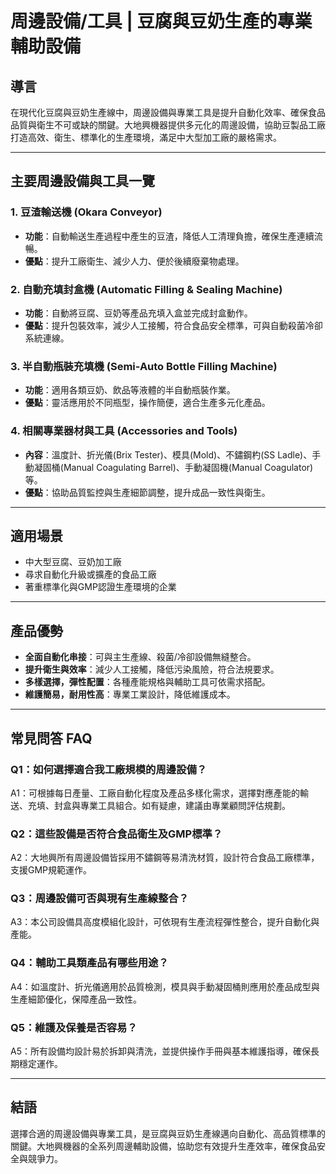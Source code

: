 # 周邊設備/工具 | 豆腐與豆奶生產的專業輔助設備

## 導言
在現代化豆腐與豆奶生產線中，周邊設備與專業工具是提升自動化效率、確保食品品質與衛生不可或缺的關鍵。大地興機器提供多元化的周邊設備，協助豆製品工廠打造高效、衛生、標準化的生產環境，滿足中大型加工廠的嚴格需求。

---

## 主要周邊設備與工具一覽

### 1. 豆渣輸送機 (Okara Conveyor)
- **功能**：自動輸送生產過程中產生的豆渣，降低人工清理負擔，確保生產連續流暢。
- **優點**：提升工廠衛生、減少人力、便於後續廢棄物處理。

### 2. 自動充填封盒機 (Automatic Filling & Sealing Machine)
- **功能**：自動將豆腐、豆奶等產品充填入盒並完成封盒動作。
- **優點**：提升包裝效率，減少人工接觸，符合食品安全標準，可與自動殺菌冷卻系統連線。

### 3. 半自動瓶裝充填機 (Semi-Auto Bottle Filling Machine)
- **功能**：適用各類豆奶、飲品等液體的半自動瓶裝作業。
- **優點**：靈活應用於不同瓶型，操作簡便，適合生產多元化產品。

### 4. 相關專業器材與工具 (Accessories and Tools)
- **內容**：溫度計、折光儀(Brix Tester)、模具(Mold)、不鏽鋼杓(SS Ladle)、手動凝固桶(Manual Coagulating Barrel)、手動凝固機(Manual Coagulator)等。
- **優點**：協助品質監控與生產細節調整，提升成品一致性與衛生。

---

## 適用場景
- 中大型豆腐、豆奶加工廠
- 尋求自動化升級或擴產的食品工廠
- 著重標準化與GMP認證生產環境的企業

---

## 產品優勢
- **全面自動化串接**：可與主生產線、殺菌/冷卻設備無縫整合。
- **提升衛生與效率**：減少人工接觸，降低污染風險，符合法規要求。
- **多樣選擇，彈性配置**：各種產能規格與輔助工具可依需求搭配。
- **維護簡易，耐用性高**：專業工業設計，降低維護成本。

---

## 常見問答 FAQ

### Q1：如何選擇適合我工廠規模的周邊設備？
A1：可根據每日產量、工廠自動化程度及產品多樣化需求，選擇對應產能的輸送、充填、封盒與專業工具組合。如有疑慮，建議由專業顧問評估規劃。

### Q2：這些設備是否符合食品衛生及GMP標準？
A2：大地興所有周邊設備皆採用不鏽鋼等易清洗材質，設計符合食品工廠標準，支援GMP規範運作。

### Q3：周邊設備可否與現有生產線整合？
A3：本公司設備具高度模組化設計，可依現有生產流程彈性整合，提升自動化與產能。

### Q4：輔助工具類產品有哪些用途？
A4：如溫度計、折光儀適用於品質檢測，模具與手動凝固桶則應用於產品成型與生產細節優化，保障產品一致性。

### Q5：維護及保養是否容易？
A5：所有設備均設計易於拆卸與清洗，並提供操作手冊與基本維護指導，確保長期穩定運作。

---

## 結語
選擇合適的周邊設備與專業工具，是豆腐與豆奶生產線邁向自動化、高品質標準的關鍵。大地興機器的全系列周邊輔助設備，協助您有效提升生產效率，確保食品安全與競爭力。
